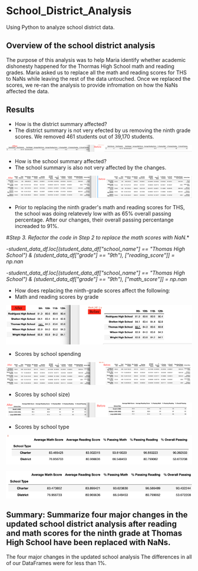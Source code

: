 # School_District_Analysis
 Using Python to analyze school district data.
 
## Overview of the school district analysis
The purpose of this analysis was to help Maria identify whether academic dishonesty happened for the Thormas High School math and reading grades. Maria asked us to replace all the math and reading scores for THS to NaNs while leaving the rest of the data untouched. Once we replaced the scores, we re-ran the analysis to provide infromation on how the NaNs affected the data.

## Results

- How is the district summary affected?
- The district summary is not very efected by us removing the ninth grade scores. We removed 461 students out of 39,170 students.

![district_summary](https://github.com/padilladaniela/School_District_Analysis/blob/main/school_district_summary.png)

- How is the school summary affected?
- The school summary is also not very affected by the changes.

![school_summary](https://github.com/padilladaniela/School_District_Analysis/blob/main/School_summary.png)

- Prior to replacing the ninth grader's math and reading scores for THS, the school was doing relatevely low with as 65% overall passing percentage. After our changes, their overall passing percentange increaded to 91%.


#*Step 3. Refactor the code in Step 2 to replace the math scores with NaN.**

-*student_data_df.loc[(student_data_df["school_name"] == "Thomas High School") & (student_data_df["grade"] == "9th"), ["reading_score"]] = np.nan*

-*student_data_df.loc[(student_data_df["school_name"] == "Thomas High School") & (student_data_df["grade"] == "9th"), ["math_score"]] = np.nan*

- How does replacing the ninth-grade scores affect the following:
- Math and reading scores by grade

![math and reading scores by grade](https://github.com/padilladaniela/School_District_Analysis/blob/main/reading_scores_per_grade.png)

- Scores by school spending

![school_spending](https://github.com/padilladaniela/School_District_Analysis/blob/main/before_after_spending.png)

- Scores by school size)

![school_size](https://github.com/padilladaniela/School_District_Analysis/blob/main/before_after_school_size.png)

- Scores by school type

![Before_reading](https://github.com/padilladaniela/School_District_Analysis/blob/main/before_school_type.png)

![Updated_Reading](https://github.com/padilladaniela/School_District_Analysis/blob/main/updated_school_type.png)


## Summary: Summarize four major changes in the updated school district analysis after reading and math scores for the ninth grade at Thomas High School have been replaced with NaNs.

The four major changes in the updated school analysis 
The differences in all of our DataFrames were for less than 1%.
